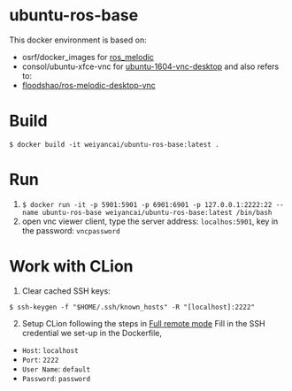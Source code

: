 # ubuntu-ros-base

This docker environment is based on:
* osrf/docker_images for [ros_melodic](https://github.com/osrf/docker_images/blob/b075c7dbe56055d862f331f19e1e74ba653e181a/ros/melodic/ubuntu/bionic/ros-core/Dockerfile)
* consol/ubuntu-xfce-vnc for [ubuntu-1604-vnc-desktop](https://hub.docker.com/r/consol/ubuntu-xfce-vnc/)
and also refers to:
* [floodshao/ros-melodic-desktop-vnc](https://hub.docker.com/r/floodshao/ros-melodic-desktop-vnc)

# Build
```
$ docker build -it weiyancai/ubuntu-ros-base:latest .
```

# Run
1. `$ docker run -it -p 5901:5901 -p 6901:6901 -p 127.0.0.1:2222:22 --name ubuntu-ros-base weiyancai/ubuntu-ros-base:latest /bin/bash`
2. open vnc viewer client, type the server address: `localhos:5901`, key in the password: `vncpassword`

# Work with CLion
1. Clear cached SSH keys:
```
$ ssh-keygen -f "$HOME/.ssh/known_hosts" -R "[localhost]:2222"
```

2. Setup CLion following the steps in [Full remote mode](https://www.jetbrains.com/help/clion/remote-projects-support.html?_ga=2.177185446.248654819.1603629508-1928163177.1566133950#CMakeProfile)
Fill in the SSH credential we set-up in the Dockerfile,
* `Host`: `localhost` 
* `Port`: `2222`
* `User Name`: `default` 
* `Password`: `password`

